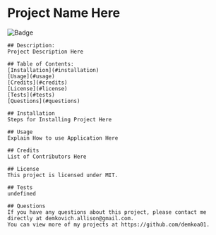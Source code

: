 # Project Name Here
  ![Badge](https://img.shields.io/badge/License-MIT-blueviolet)

    ## Description: 
    Project Description Here 

    ## Table of Contents:
    [Installation](#installation)
    [Usage](#usage)
    [Credits](#credits)
    [License](#license)
    [Tests](#tests)
    [Questions](#questions) 
    
    ## Installation
    Steps for Installing Project Here

    ## Usage
    Explain How to use Application Here 

    ## Credits
    List of Contributors Here 

    ## License
    This project is licensed under MIT. 

    ## Tests
    undefined 

    ## Questions
    If you have any questions about this project, please contact me directly at demkovich.allison@gmail.com. 
    You can view more of my projects at https://github.com/demkoa01.
